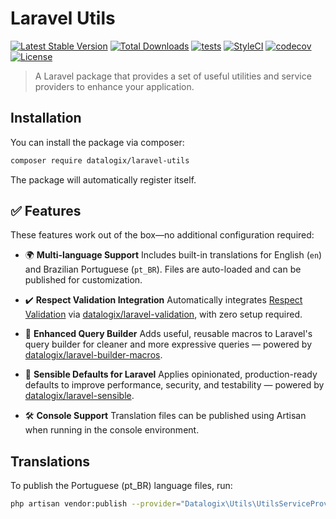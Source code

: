 # Laravel Utils

[![Latest Stable Version](https://poser.pugx.org/datalogix/laravel-utils/version)](https://packagist.org/packages/datalogix/laravel-utils)
[![Total Downloads](https://poser.pugx.org/datalogix/laravel-utils/downloads)](https://packagist.org/packages/datalogix/laravel-utils)
[![tests](https://github.com/datalogix/laravel-utils/workflows/tests/badge.svg)](https://github.com/datalogix/laravel-utils/actions)
[![StyleCI](https://github.styleci.io/repos/304879300/shield?style=flat)](https://github.styleci.io/repos/304879300)
[![codecov](https://codecov.io/gh/datalogix/laravel-utils/branch/main/graph/badge.svg)](https://codecov.io/gh/datalogix/laravel-utils)
[![License](https://poser.pugx.org/datalogix/laravel-utils/license)](https://packagist.org/packages/datalogix/laravel-utils)

> A Laravel package that provides a set of useful utilities and service providers to enhance your application.

## Installation

You can install the package via composer:

```bash
composer require datalogix/laravel-utils
```

The package will automatically register itself.

## ✅ Features

These features work out of the box—no additional configuration required:

-   🌍 **Multi-language Support**
    Includes built-in translations for English (`en`) and Brazilian Portuguese (`pt_BR`). Files are auto-loaded and can be published for customization.

-   ✔️ **Respect Validation Integration**
    Automatically integrates [Respect Validation](https://respect-validation.readthedocs.io) via [datalogix/laravel-validation](https://github.com/datalogix/laravel-validation), with zero setup required.

-   🧠 **Enhanced Query Builder**
    Adds useful, reusable macros to Laravel's query builder for cleaner and more expressive queries — powered by [datalogix/laravel-builder-macros](https://github.com/datalogix/laravel-builder-macros).

-   🧩 **Sensible Defaults for Laravel**
    Applies opinionated, production-ready defaults to improve performance, security, and testability — powered by [datalogix/laravel-sensible](https://github.com/datalogix/laravel-sensible).

-   🛠️ **Console Support**
    Translation files can be published using Artisan when running in the console environment.

## Translations

To publish the Portuguese (pt_BR) language files, run:

```bash
php artisan vendor:publish --provider="Datalogix\Utils\UtilsServiceProvider" --tag="lang"
```
